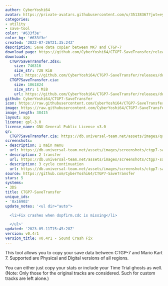 ```yaml
---
author: CyberYoshi64
avatar: https://private-avatars.githubusercontent.com/u/35138367?jwt=eyJhbGciOiJIUzI1NiIsInR5cCI6IkpXVCJ9.eyJpc3MiOiJnaXRodWIuY29tIiwiYXVkIjoicmF3LmdpdGh1YnVzZXJjb250ZW50LmNvbSIsImtleSI6ImtleTEiLCJleHAiOjE3MzQ2MzI1ODAsIm5iZiI6MTczNDYzMTM4MCwicGF0aCI6Ii91LzM1MTM4MzY3In0.3KogeIexq9nQ4iToDgffgmmf9O-CFkk96HPZj-Hoerk&v=4
categories:
- utility
- save-tool
color: '#633f3e'
color_bg: '#633f3e'
created: '2022-07-26T21:35:24Z'
description: Save data copier between MK7 and CTGP-7
download_page: https://github.com/CyberYoshi64/CTGP7-SaveTransfer/releases
downloads:
  CTGP7SaveTransfer.3dsx:
    size: 746316
    size_str: 728 KiB
    url: https://github.com/CyberYoshi64/CTGP7-SaveTransfer/releases/download/v0.4r1/CTGP7SaveTransfer.3dsx
  CTGP7SaveTransfer.cia:
    size: 1061824
    size_str: 1 MiB
    url: https://github.com/CyberYoshi64/CTGP7-SaveTransfer/releases/download/v0.4r1/CTGP7SaveTransfer.cia
github: CyberYoshi64/CTGP7-SaveTransfer
icon: https://raw.githubusercontent.com/CyberYoshi64/CTGP7-SaveTransfer/main/app/icon.png
image: https://raw.githubusercontent.com/CyberYoshi64/CTGP7-SaveTransfer/main/app/banner.png
image_length: 38415
layout: app
license: gpl-3.0
license_name: GNU General Public License v3.0
qr:
  CTGP7SaveTransfer.cia: https://db.universal-team.net/assets/images/qr/ctgp7savetransfer-cia.png
screenshots:
- description: 1 main menu
  url: https://db.universal-team.net/assets/images/screenshots/ctgp7-savetransfer/1-main-menu.png
- description: 2 transfer
  url: https://db.universal-team.net/assets/images/screenshots/ctgp7-savetransfer/2-transfer.png
- description: 3 cycle continuation
  url: https://db.universal-team.net/assets/images/screenshots/ctgp7-savetransfer/3-cycle-continuation.png
source: https://github.com/CyberYoshi64/CTGP7-SaveTransfer
stars: 5
systems:
- 3DS
title: CTGP7-SaveTransfer
unique_ids:
- '0x16902'
update_notes: '<ul dir="auto">

  <li>Fix crashes when dspfirm.cdc is missing</li>

  </ul>'
updated: '2023-05-11T15:45:28Z'
version: v0.4r1
version_title: v0.4r1 - Sound Crash Fix
---
```

This tool allows you to copy your save data between CTGP-7 and Mario Kart 7.
Supported are Physical and Digital versions of all regions.

You can either just copy your stats or include your Time Trial ghosts as well.
(Note: Only those for the original tracks are considered. Such for custom tracks are left alone.)